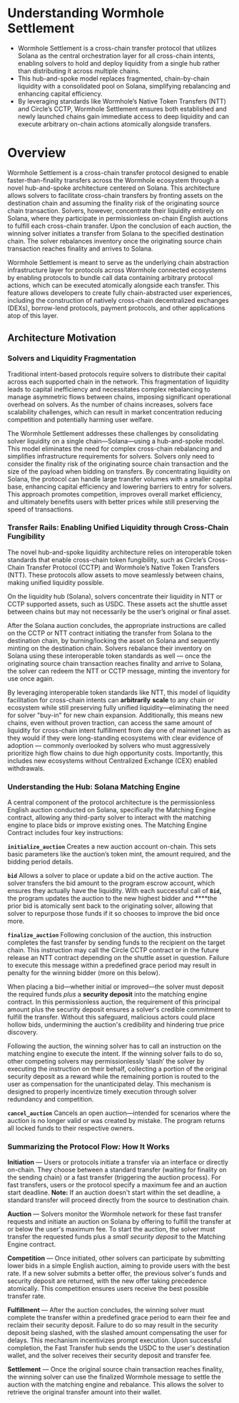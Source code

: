 # Understanding Wormhole Settlement

- Wormhole Settlement is a cross-chain transfer protocol that utilizes Solana as the central orchestration layer for all cross-chain intents, enabling solvers to hold and deploy liquidity from a single hub rather than distributing it across multiple chains.
- This hub-and-spoke model replaces fragmented, chain-by-chain liquidity with a consolidated pool on Solana, simplifying rebalancing and enhancing capital efficiency.
- By leveraging standards like Wormhole’s Native Token Transfers (NTT) and Circle’s CCTP, Wormhole Settlement ensures both established and newly launched chains gain immediate access to deep liquidity and can execute arbitrary on-chain actions atomically alongside transfers.

# **Overview**

Wormhole Settlement is a cross-chain transfer protocol designed to enable faster-than-finality transfers across the Wormhole ecosystem through a novel hub-and-spoke architecture centered on Solana. This architecture allows solvers to facilitate cross-chain transfers by fronting assets on the destination chain and assuming the finality risk of the originating source chain transaction. Solvers, however, concentrate their liquidity entirely on Solana, where they participate in permissionless on-chain English auctions to fulfill each cross-chain transfer. Upon the conclusion of each auction, the winning solver initiates a transfer from Solana to the specified destination chain. The solver rebalances inventory once the originating source chain transaction reaches finality and arrives to Solana. 

Wormhole Settlement is meant to serve as the underlying chain abstraction infrastructure layer for protocols across Wormhole connected ecosystems by enabling protocols to bundle call data containing arbitrary protocol actions, which can be executed atomically alongside each transfer. This feature allows developers to create fully chain-abstracted user experiences, including the construction of natively cross-chain decentralized exchanges (DEXs), borrow-lend protocols, payment protocols, and other applications atop of this layer.

## **Architecture Motivation**


### **Solvers and Liquidity Fragmentation** 


Traditional intent-based protocols require solvers to distribute their capital across each supported chain in the network. This fragmentation of liquidity leads to capital inefficiency and necessitates complex rebalancing to manage asymmetric flows between chains, imposing significant operational overhead on solvers. As the number of chains increases, solvers face scalability challenges, which can result in market concentration reducing competition and potentially harming user welfare.

The Wormhole Settlement addresses these challenges by consolidating solver liquidity on a single chain—Solana—using a hub-and-spoke model. This model eliminates the need for complex cross-chain rebalancing and simplifies infrastructure requirements for solvers. Solvers only need to consider the finality risk of the originating source chain transaction and the size of the payload when bidding on transfers. By concentrating liquidity on Solana, the protocol can handle large transfer volumes with a smaller capital base, enhancing capital efficiency and lowering barriers to entry for solvers. This approach promotes competition, improves overall market efficiency, and ultimately benefits users with better prices while still preserving the speed of transactions.


### **Transfer Rails: Enabling Unified Liquidity through Cross-Chain Fungibility**


The novel hub-and-spoke liquidity architecture relies on interoperable token standards that enable cross-chain token fungibility, such as Circle’s Cross-Chain Transfer Protocol (CCTP) and Wormhole’s Native Token Transfers (NTT). These protocols allow assets to move seamlessly between chains, making unified liquidity possible.

On the liquidity hub (Solana), solvers concentrate their liquidity in NTT or CCTP supported assets, such as USDC. These assets act the shuttle asset between chains but may not necessarily be the user’s original or final asset.

After the Solana auction concludes, the appropriate instructions are called on the CCTP or NTT contract initiating the transfer from Solana to the destination chain, by burning/locking the asset on Solana and sequently minting on the destination chain. Solvers rebalance their inventory on Solana using these interoperable token standards as well — once the originating source chain transaction reaches finality and arrive to Solana, the solver can redeem the NTT or CCTP message, minting the inventory for use once again.

By leveraging interoperable token standards like NTT, this model of liquidity facilitation for cross-chain intents can **arbitrarily** **scale** to any chain or ecosystem while still preserving fully unified liquidity—eliminating the need for solver "buy-in" for new chain expansion. Additionally, this means new chains, even without proven traction, can access the same amount of liquidity for cross-chain intent fulfillment from day one of mainnet launch as they would if they were long-standing ecosystems with clear evidence of adoption — commonly overlooked by solvers who must aggressively prioritize high flow chains to due high opportunity costs. Importantly, this includes new ecosystems without Centralized Exchange (CEX) enabled withdrawals. 

### **Understanding the Hub: Solana Matching Engine**

A central component of the protocol architecture is the permissionless English auction conducted on Solana, specifically the Matching Engine contract, allowing any third-party solver to interact with the matching engine to place bids or improve existing ones. The Matching Engine Contract includes four key instructions:

**`initialize_auction`** Creates a new auction account on-chain. This sets basic parameters like the auction’s token mint, the amount required, and the bidding period details. 

**`bid`** Allows a solver to place or update a bid on the active auction. The solver transfers the bid amount to the program escrow account, which ensures they actually have the liquidity. With each successful call of **`Bid`,** the program updates the auction to the new highest bidder and ****the prior bid is atomically sent back to the originating solver, allowing that solver to repurpose those funds if it so chooses to improve the bid once more. 

**`finalize_auction`** Following conclusion of the auction, this instruction completes the fast transfer by sending funds to the recipient on the target chain. This instruction may call the Circle CCTP contract or in the future release an NTT contract depending on the shuttle asset in question. Failure to execute this message within a predefined grace period may result in penalty for the winning bidder (more on this below). 

When placing a bid—whether initial or improved—the solver must deposit the required funds *plus* a **security deposit** into the matching engine contract. In this permissionless auction, the requirement of this principal amount plus the security deposit ensures a solver's credible commitment to fulfill the transfer. Without this safeguard, malicious actors could place hollow bids, undermining the auction's credibility and hindering true price discovery. 

Following the auction, the winning solver has to call an instruction on the matching engine to execute the intent. If the winning solver fails to do so, other competing solvers may permissionlessly ‘slash’ the solver by executing the instruction on their behalf, collecting a portion of the original security deposit as a reward while the remaining portion is routed to the user as compensation for the unanticipated delay. This mechanism is designed to properly incentivize timely execution through solver redundancy and competition.  

**`cancel_auction`** Cancels an open auction—intended for scenarios where the auction is no longer valid or was created by mistake. The program returns all locked funds to their respective owners.


### Summarizing the Protocol Flow: How It Works


**Initiation** — Users or protocols initiate a transfer via an interface or directly on-chain. They choose between a standard transfer (waiting for finality on the sending chain) or a fast transfer (triggering the auction process). For fast transfers, users or the protocol specify a maximum fee and an auction start deadline. **Note:** If an auction doesn't start within the set deadline, a standard transfer will proceed directly from the source to destination chain. 

**Auction** — Solvers monitor the Wormhole network for these fast transfer requests and initiate an auction on Solana by offering to fulfill the transfer at or below the user's maximum fee. To start the auction, the solver must transfer the requested funds plus a *small security deposit* to the Matching Engine contract.

**Competition** — Once initiated, other solvers can participate by submitting lower bids in a simple English auction, aiming to provide users with the best rate. If a new solver submits a better offer, the previous solver's funds and security deposit are returned, with the new offer taking precedence atomically. This competition ensures users receive the best possible transfer rate.

**Fulfillment** — After the auction concludes, the winning solver must complete the transfer within a predefined grace period to earn their fee and reclaim their security deposit. Failure to do so may result in the security deposit being slashed, with the slashed amount compensating the user for delays. This mechanism incentivizes prompt execution. Upon successful completion, the Fast Transfer hub sends the USDC to the user's destination wallet, and the solver receives their security deposit and transfer fee.

**Settlement** — Once the original source chain transaction reaches finality, the winning solver can use the finalized Wormhole message to settle the auction with the matching engine and rebalance. This allows the solver to retrieve the original transfer amount into their wallet.




